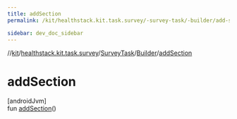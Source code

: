 ```yaml
---
title: addSection
permalink: /kit/healthstack.kit.task.survey/-survey-task/-builder/add-section.html

sidebar: dev_doc_sidebar
---
```

//[kit](../../../../index.html)/[healthstack.kit.task.survey](../../index.html)/[SurveyTask](../index.html)/[Builder](index.html)/[addSection](add-section.html)



# addSection



[androidJvm]\
fun [addSection](add-section.html)()




